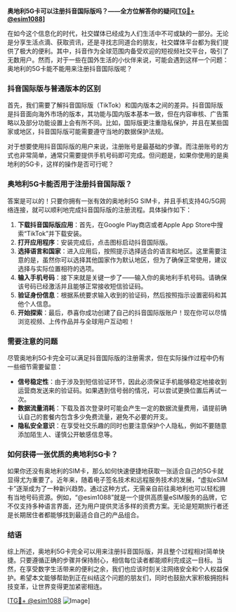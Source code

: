 **奥地利5G卡可以注册抖音国际版吗？——全方位解答你的疑问[[TG💪+ @esim1088](https://t.me/s/esim1088)]**

在如今这个信息化的时代，社交媒体已经成为人们生活中不可或缺的一部分。无论是分享生活点滴、获取资讯，还是寻找志同道合的朋友，社交媒体平台都为我们提供了极大的便利。其中，抖音作为全球范围内备受欢迎的短视频社交平台，吸引了无数用户。然而，对于一些在国外生活的小伙伴来说，可能会遇到这样一个问题：奥地利的5G卡能不能用来注册抖音国际版呢？

### 抖音国际版与普通版本的区别

首先，我们需要了解抖音国际版（TikTok）和国内版本之间的差异。抖音国际版是抖音面向海外市场的版本，其功能与国内版本基本一致，但在内容审核、广告策略以及部分功能设置上会有所不同。比如，国际版更注重隐私保护，并且在某些国家或地区，抖音国际版可能需要遵守当地的数据保护法规。

对于想要使用抖音国际版的用户来说，注册账号是最基础的步骤。而注册账号的方式也非常简单，通常只需要提供手机号码即可完成。但问题是，如果你使用的是奥地利的5G卡，这样的操作是否可行呢？

### 奥地利5G卡能否用于注册抖音国际版？

答案是可以的！只要你拥有一张有效的奥地利5G SIM卡，并且手机支持4G/5G网络连接，就可以顺利地完成抖音国际版的注册流程。具体操作如下：

1. **下载抖音国际版应用**：首先，在Google Play商店或者Apple App Store中搜索“TikTok”并下载安装。
2. **打开应用程序**：安装完成后，点击图标启动抖音国际版。
3. **选择语言和国家**：进入应用后，按照提示选择适合的语言和地区。这里需要注意的是，虽然你可以选择其他国家作为默认地区，但为了确保正常使用，建议选择与实际位置相符的选项。
4. **输入手机号码**：接下来就是关键一步了——输入你的奥地利手机号码。请确保该号码已经激活并且能够正常接收短信验证码。
5. **验证身份信息**：根据系统要求输入收到的验证码，然后按照指示设置密码和其他个人信息。
6. **开始探索**：最后，恭喜你成功创建了自己的抖音国际版账户！现在你可以尽情浏览视频、上传作品并与全球用户互动啦！

### 需要注意的问题

尽管奥地利5G卡完全可以满足抖音国际版的注册需求，但在实际操作过程中仍有一些细节需要留意：

- **信号稳定性**：由于涉及到短信验证环节，因此必须保证手机能够稳定地接收到运营商发送来的验证码。如果遇到信号弱的情况，可以尝试更换位置后再试一次。
- **数据流量消耗**：下载及首次登录时可能会产生一定的数据流量费用，请提前确认自己的套餐内包含多少免费流量，避免不必要的开支。
- **隐私安全意识**：在享受社交乐趣的同时也要注意保护个人隐私，例如不要随意添加陌生人、谨慎公开敏感信息等。

### 如何获得一张优质的奥地利5G卡？

如果你还没有奥地利的SIM卡，那么如何快速便捷地获取一张适合自己的5G卡就显得尤为重要了。近年来，随着电子签名技术和远程服务技术的发展，“虚拟eSIM卡”逐渐成为了一种新兴趋势。通过这种方式，无需亲自前往奥地利也可以轻松拥有当地号码资源。例如，“@esim1088”就是一个提供高质量eSIM服务的品牌，它不仅支持多种语言界面，还为用户提供灵活多样的资费方案。无论是短期旅行者还是长期居住者都能够找到最适合自己的产品组合。

### 结语

综上所述，奥地利5G卡完全可以用来注册抖音国际版，并且整个过程相对简单快捷。只要遵循正确的步骤并保持耐心，相信每位读者都能顺利完成这一目标。当然，在享受数字生活带来的便利之余，我们也应该时刻关注网络安全和个人权益保护。希望本文能够帮助到正在纠结这个问题的朋友们，同时也鼓励大家积极拥抱科技变革，让世界变得更加紧密相连。

[[TG💪+ @esim1088](https://t.me/s/esim1088) ![Image](https://i.postimg.cc/4NQfJmqS/Snipaste-2025-05-13-00-14-12.png)]